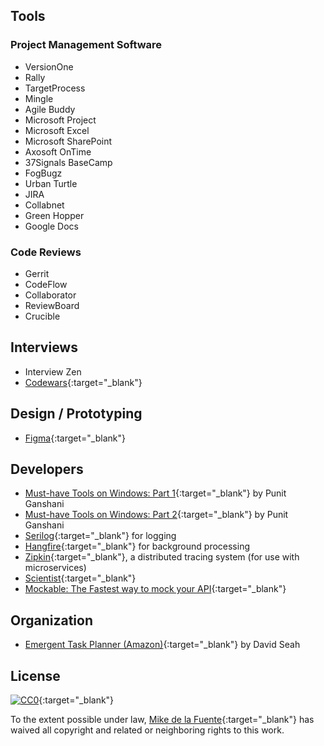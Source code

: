 ## Tools
### Project Management Software
- VersionOne
- Rally
- TargetProcess
- Mingle
- Agile Buddy
- Microsoft Project
- Microsoft Excel
- Microsoft SharePoint
- Axosoft OnTime
- 37Signals BaseCamp
- FogBugz
- Urban Turtle
- JIRA
- Collabnet
- Green Hopper
- Google Docs

### Code Reviews
- Gerrit
- CodeFlow
- Collaborator
- ReviewBoard
- Crucible

## Interviews
- Interview Zen
- [Codewars](https://www.codewars.com/){:target="_blank"}

## Design / Prototyping
- [Figma](https://www.figma.com/){:target="_blank"}

## Developers
- [Must-have Tools on Windows: Part 1](http://www.ganshani.com/blog/2012/02/must-have-tools-on-windows-part-1-of-2/){:target="_blank"} by Punit Ganshani
- [Must-have Tools on Windows: Part 2](http://www.ganshani.com/blog/2012/03/must-have-tools-on-windows-part-2-of-2/){:target="_blank"} by Punit Ganshani
- [Serilog](https://serilog.net/){:target="_blank"} for logging
- [Hangfire](http://hangfire.io/){:target="_blank"} for background processing
- [Zipkin](http://zipkin.io/){:target="_blank"}, a distributed tracing system (for use with microservices)
- [Scientist](https://githubengineering.com/scientist/){:target="_blank"}
- [Mockable: The Fastest way to mock your API](https://www.mockable.io){:target="_blank"}

## Organization
- [Emergent Task Planner (Amazon)](https://www.amazon.com/Emergent-Planner-3-Month-Notebook-5-8x8-5/dp/B00C7ZKELG){:target="_blank"} by David Seah

## License

[![CC0](https://mirrors.creativecommons.org/presskit/buttons/88x31/svg/cc-zero.svg)](https://creativecommons.org/publicdomain/zero/1.0/){:target="_blank"}

To the extent possible under law, [Mike de la Fuente](http://twitter.highfiveboom.com){:target="_blank"} has waived all copyright and related or neighboring rights to this work.
